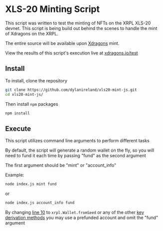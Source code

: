 # XLS-20 Minting Script

This script was written to test the minting of NFTs on the XRPL XLS-20 devnet. This script is being build out behind the scenes to handle the mint of Xdragons on the XRPL.

The entire source will be available upon [Xdragons](https://xdragons.io) mint.

View the results of this script's execution live at [xdragons.io/test](https://xdragons.io/test)

## Install

To install, clone the repository

```bash
git clone https://github.com/dylanireland/xls20-mint-js.git
cd xls20-mint-js/
```

Then install `npm` packages

```bash
npm install
```

## Execute

This script utilizes command line arguments to perform different tasks

By default, the script will generate a random wallet on the fly, so you will need to fund it each time by passing "fund" as the second argument

The first argument should be "mint" or "account_info"

Example:

```bash
node index.js mint fund
```

or

```bash
node index.js account_info fund
```

By changing [line 10](./index.js#L10) to `xrpl.Wallet.fromSeed` or any of the other [key derivation methods](https://js.xrpl.org/classes/Wallet.html) you may use a prefunded account and omit the "fund" argument

